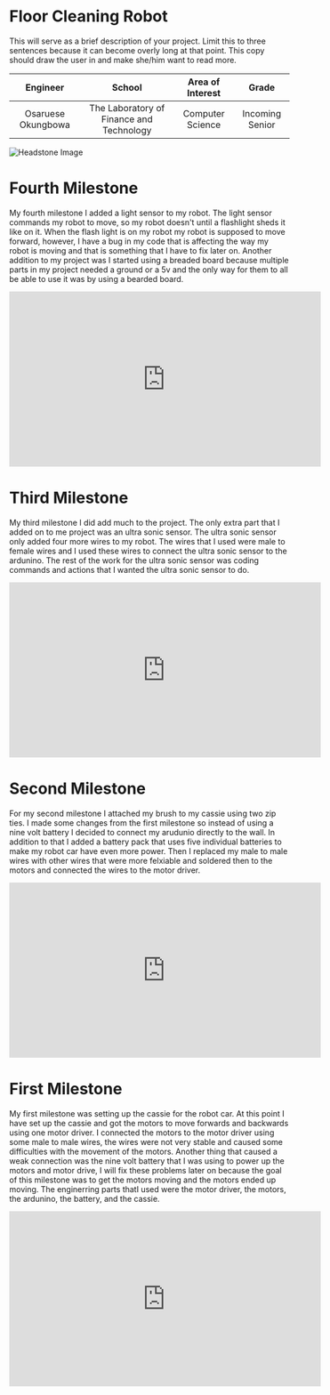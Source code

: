 ﻿# Floor Cleaning Robot
This will serve as a brief description of your project. Limit this to three sentences because it can become overly long at that point. This copy should draw the user in and make she/him want to read more.

| **Engineer** | **School** | **Area of Interest** | **Grade** |
|:--:|:--:|:--:|:--:|
| Osaruese Okungbowa | The Laboratory of Finance and Technology | Computer Science | Incoming Senior

![Headstone Image](https://bluestampengineering.com/wp-content/uploads/2016/05/improve.jpg)


# Fourth Milestone
My fourth milestone I added a light sensor to my robot. The light sensor commands my robot to move, so my robot doesn't until a flashlight sheds it like on it. When the flash light is on my robot my robot is supposed to move forward, however, I have a bug in my code that is affecting the way my robot is moving and that is something that I have to fix later on. Another addition to my project was I started using a breaded board because multiple parts in my project needed a ground or a 5v and the only way for them to all be able to use it was by using a bearded board. 

<iframe width="560" height="315" src="https://www.youtube.com/embed/EKlQOR1vBHA" title="YouTube video player" frameborder="0" allow="accelerometer; autoplay; clipboard-write; encrypted-media; gyroscope; picture-in-picture" allowfullscreen></iframe>
  
# Third Milestone
My third milestone I did add much to the project. The only extra part that I added on to me project was an ultra sonic sensor. The ultra sonic sensor only added four more wires to my robot. The wires that I used were male to female wires and I used these wires to connect the ultra sonic sensor to the ardunino. The rest of the work for the ultra sonic sensor was coding commands and actions that I wanted the ultra sonic sensor to do.

<iframe width="560" height="315" src="https://www.youtube.com/embed/8ysGsGmRhvE" title="YouTube video player" frameborder="0" allow="accelerometer; autoplay; clipboard-write; encrypted-media; gyroscope; picture-in-picture" allowfullscreen></iframe>

# Second Milestone
For my second milestone I attached my brush to my cassie using two zip ties. I made some changes from the first milestone so instead of using a nine volt battery I decided to connect my arudunio directly to the wall. In addition to that I added a battery pack that uses five individual batteries to make my robot car have even more power. Then I replaced my male to male wires with other wires that were more felxiable and soldered then to the motors and connected the wires to the motor driver.

<iframe width="560" height="315" src="https://www.youtube.com/embed/WXE0KklW5tQ" title="YouTube video player" frameborder="0" allow="accelerometer; autoplay; clipboard-write; encrypted-media; gyroscope; picture-in-picture" allowfullscreen></iframe>

# First Milestone
My first milestone was setting up the cassie for the robot car. At this point I have set up the cassie and got the motors to move forwards and backwards using one motor driver. I connected the motors to the motor driver using some male to male wires, the wires were not very stable and caused some difficulties with the movement of the motors. Another thing that caused a weak connection was the nine volt battery that I was using to power up the motors and motor drive, I will fix these problems later on because the goal of this milestone was to get the motors moving and the motors ended up moving. The enginerring parts thatI used were the motor driver, the motors, the ardunino, the battery, and the cassie.

<iframe width="560" height="315" src="https://www.youtube.com/embed/2lhBOhF8yjY" title="YouTube video player" frameborder="0" allow="accelerometer; autoplay; clipboard-write; encrypted-media; gyroscope; picture-in-picture" allowfullscreen></iframe>

